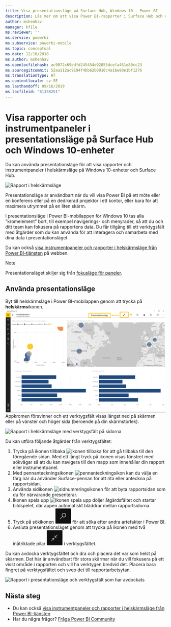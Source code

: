 ```yaml
---
title: Visa presentationsläge på Surface Hub, Windows 10 – Power BI
description: Läs mer om att visa Power BI-rapporter i Surface Hub och visa Power BI-instrumentpaneler, rapporter och paneler i helskärmsläge på Windows 10-enheter.
author: mshenhav
manager: kfile
ms.reviewer: ''
ms.service: powerbi
ms.subservice: powerbi-mobile
ms.topic: conceptual
ms.date: 12/10/2018
ms.author: mshenhav
ms.openlocfilehash: ac9072c69edfd245454e92855dcefa461e80cc23
ms.sourcegitcommit: 52aa112ac9194f4bb62b0910c4a1be80e1bf1276
ms.translationtype: HT
ms.contentlocale: sv-SE
ms.lasthandoff: 09/16/2019
ms.locfileid: "61338251"
---
```

# <a name="view-reports-and-dashboards-in-presentation-mode-on-surface-hub-and-windows-10-devices"></a>Visa rapporter och instrumentpaneler i presentationsläge på Surface Hub och Windows 10-enheter
Du kan använda presentationsläge för att visa rapporter och instrumentpaneler i helskärmsläge på Windows 10-enheter och Surface Hub. 

![Rapport i helskärmsläge](./media/mobile-windows-10-app-presentation-mode/power-bi-presentation-mode-2.png)

Presentationsläge är användbart när du vill visa Power BI på ett möte eller en konferens eller på en dedikerad projektor i ett kontor, eller bara för att maximera utrymmet på en liten skärm. 

I presentationsläge i Power BI-mobilappen för Windows 10 tas alla ”kromelement” bort, till exempel navigerings- och menyrader, så att du och ditt team kan fokusera på rapportens data. Du får tillgång till ett verktygsfält med åtgärder som du kan använda för att interagera och samarbeta med dina data i presentationsläget.

Du kan också [visa instrumentpaneler och rapporter i helskärmsläge från Power BI-tjänsten](../end-user-focus.md) på webben.

> [!NOTE]
> Presentationsläget skiljer sig från [fokusläge för paneler](mobile-tiles-in-the-mobile-apps.md).
> 
> 

## <a name="use-presentation-mode"></a>Använda presentationsläge
Byt till helskärmsläge i Power BI-mobilappen genom att trycka på **helskärms**ikonen.
![Helskärmsikon](././media/mobile-windows-10-app-presentation-mode/power-bi-full-screen-icon.png) Appkromen försvinner och ett verktygsfält visas längst ned på skärmen eller på vänster och höger sida (beroende på din skärmstorlek).

![Rapport i helskärmsläge med verktygsfält på sidorna](./media/mobile-windows-10-app-presentation-mode/power-bi-presentation-mode-2.png)

Du kan utföra följande åtgärder från verktygsfältet:

1. Trycka på ikonen tillbaka ![ikonen tillbaka](./media/mobile-windows-10-app-presentation-mode/power-bi-windows-10-presentation-back-icon.png) för att gå tillbaka till den föregående sidan. Med ett långt tryck på ikonen visas fönstret med sökvägar så att du kan navigera till den mapp som innehåller din rapport eller instrumentpanel.
2. Med pennanteckningsikonen ![pennanteckningsikon](./media/mobile-windows-10-app-presentation-mode/power-bi-windows-10-presentation-ink-icon.png) kan du välja en färg när du använder Surface-pennan för att rita eller anteckna på rapportsidan. 
3. Använda sidikonen ![sidnumreringsikonen](./media/mobile-windows-10-app-presentation-mode/power-bi-windows-10-presentation-pages-icon.png) för att byta rapportsidan som du för närvarande presenterar.
4. Ikonen spela upp  ![Ikonen spela upp](./media/mobile-windows-10-app-presentation-mode/power-bi-windows-10-presentation-play-icon.png) döljer åtgärdsfältet och startar bildspelet, där appen automatiskt bläddrar mellan rapportsidorna. 
5. Tryck på sökikonen ![Sökikonen](./media/mobile-windows-10-app-presentation-mode/power-bi-windows-10-presentation-search-icon.png) för att söka efter andra artefakter i Power BI.
6. Avsluta presentationsläget genom att trycka på ikonen med två inåtriktade pilar ![Avsluta helskärmsläge](./media/mobile-windows-10-app-presentation-mode/power-bi-windows-10-exit-full-screen-icon.png) i verktygsfältet.

Du kan avdocka verktygsfältet och dra och placera det var som helst på skärmen. Det här är användbart för stora skärmar när du vill fokusera på ett visst område i rapporten och vill ha verktygen bredvid det. Placera bara fingret på verktygsfältet och svep det till rapportarbetsytan.

![Rapport i presentationsläge och verktygsfält som har avdockats](./media/mobile-windows-10-app-presentation-mode/power-bi-windows-10-presentation-drag-toolbar-2.png)


## <a name="next-steps"></a>Nästa steg
* Du kan också [visa instrumentpaneler och rapporter i helskärmsläge från Power BI-tjänsten](../end-user-focus.md)
* Har du några frågor? [Fråga Power BI Community](http://community.powerbi.com/)

